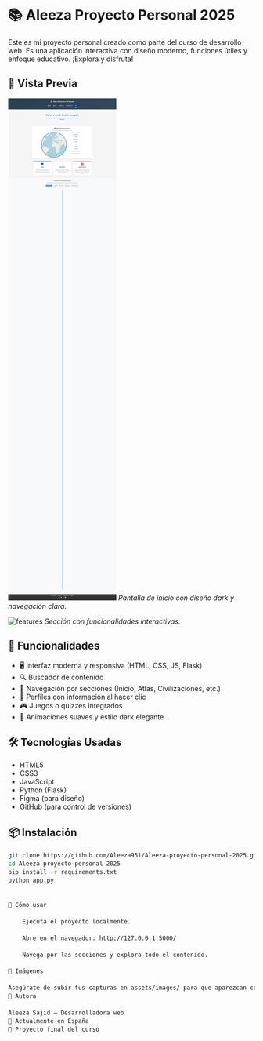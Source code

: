 # 📚 Aleeza Proyecto Personal 2025

Este es mi proyecto personal creado como parte del curso de desarrollo web. Es una aplicación interactiva con diseño moderno, funciones útiles y enfoque educativo. ¡Explora y disfruta!

## 🌟 Vista Previa

![home](static/img/index.png)
*Pantalla de inicio con diseño dark y navegación clara.*

![features](./assets/images/features.png)
*Sección con funcionalidades interactivas.*

## 🚀 Funcionalidades

- 🖥️ Interfaz moderna y responsiva (HTML, CSS, JS, Flask)
- 🔍 Buscador de contenido
- 📂 Navegación por secciones (Inicio, Atlas, Civilizaciones, etc.)
- 👤 Perfiles con información al hacer clic
- 🎮 Juegos o quizzes integrados
- 🎨 Animaciones suaves y estilo dark elegante

## 🛠️ Tecnologías Usadas

- HTML5
- CSS3
- JavaScript
- Python (Flask)
- Figma (para diseño)
- GitHub (para control de versiones)

## 📦 Instalación

```bash
git clone https://github.com/Aleeza951/Aleeza-proyecto-personal-2025.git
cd Aleeza-proyecto-personal-2025
pip install -r requirements.txt
python app.py


🧪 Cómo usar

    Ejecuta el proyecto localmente.

    Abre en el navegador: http://127.0.0.1:5000/

    Navega por las secciones y explora todo el contenido.

📸 Imágenes

Asegúrate de subir tus capturas en assets/images/ para que aparezcan correctamente en este README.
👑 Autora

Aleeza Sajid – Desarrolladora web
📍 Actualmente en España
💼 Proyecto final del curso 
